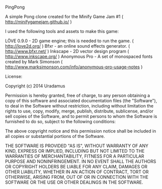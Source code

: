 PingPong

A simple Pong clone created for the Minify Game Jam #1 ( http://minifygamejam.github.io/ )


I used the following tools and assets to make this game:

LÖVE 0.9.0 - 2D game engine; this is needed to run the game. ( http://love2d.org/ )
Bfxr - an online sound effects generator. ( http://www.bfxr.net/ )
Inkscape - 2D vector design program ( http://www.inkscape.org/ )
Anonymous Pro - A set of monospaced fonts created by Mark Simonson ( http://www.marksimonson.com/info/anonymous-pro-usage-notes )


License:

Copyright (c) 2014 Uradamus

Permission is hereby granted, free of charge, to any person
obtaining a copy of this software and associated documentation
files (the "Software"), to deal in the Software without
restriction, including without limitation the rights to use,
copy, modify, merge, publish, distribute, sublicense, and/or sell
copies of the Software, and to permit persons to whom the
Software is furnished to do so, subject to the following
conditions:

The above copyright notice and this permission notice shall be
included in all copies or substantial portions of the Software.

THE SOFTWARE IS PROVIDED "AS IS", WITHOUT WARRANTY OF ANY KIND,
EXPRESS OR IMPLIED, INCLUDING BUT NOT LIMITED TO THE WARRANTIES
OF MERCHANTABILITY, FITNESS FOR A PARTICULAR PURPOSE AND
NONINFRINGEMENT. IN NO EVENT SHALL THE AUTHORS OR COPYRIGHT
HOLDERS BE LIABLE FOR ANY CLAIM, DAMAGES OR OTHER LIABILITY,
WHETHER IN AN ACTION OF CONTRACT, TORT OR OTHERWISE, ARISING
FROM, OUT OF OR IN CONNECTION WITH THE SOFTWARE OR THE USE OR
OTHER DEALINGS IN THE SOFTWARE.

